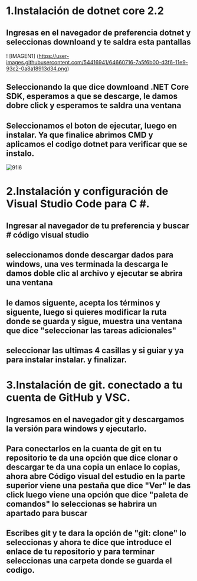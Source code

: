 # 1.Instalación de dotnet core 2.2
## Ingresas en el navegador de preferencia dotnet y seleccionas downloand y te saldra esta pantallas

! [IMAGEN1] (https://user-images.githubusercontent.com/54416941/64660716-7a5f6b00-d3f6-11e9-93c2-0a8a18913d34.png)

## Seleccionando la que dice downloand .NET Core SDK, esperamos a que se descarge, le damos dobre click y esperamos te saldra una ventana 
## Seleccionamos el boton de ejecutar, luego en instalar. Ya que finalice abrimos CMD y aplicamos el codigo dotnet para verificar que se instalo.
![91l6](https://user-images.githubusercontent.com/54416941/65073213-3fee5480-d947-11e9-9586-bf108197a7ed.png)

# 2.Instalación y configuración de Visual Studio Code para C #.

## Ingresar al navegador de tu preferencia y buscar # código visual studio
## seleccionamos donde descargar dados para windows, una ves terminada la descarga le damos doble clic al archivo y ejecutar se abrira una ventana 
## le damos siguente, acepta los términos y siguente, luego si quieres modificar la ruta donde se guarda y sigue, muestra una ventana que dice "seleccionar las tareas adicionales"
## seleccionar las ultimas 4 casillas y si guiar y ya para instalar instalar. y finalizar.

# 3.Instalación de git. conectado a tu cuenta de GitHub y VSC.

## Ingresamos en el navegador git y descargamos la versión para windows y ejecutarlo.

## Para conectarlos en la cuanta de git en tu repositorio te da una opción que dice clonar o descargar te da una copia un enlace lo copias, ahora abre Código visual del estudio en la parte superior viene una pestaña que dice "Ver" le das click luego viene una opción que dice "paleta de comandos" lo seleccionas se habrira un apartado para buscar 

## Escribes git y te dara la opción de "git: clone" lo seleccionas y ahora te dice que introduce el enlace de tu repositorio y para terminar seleccionas una carpeta donde se guarda el codigo.
